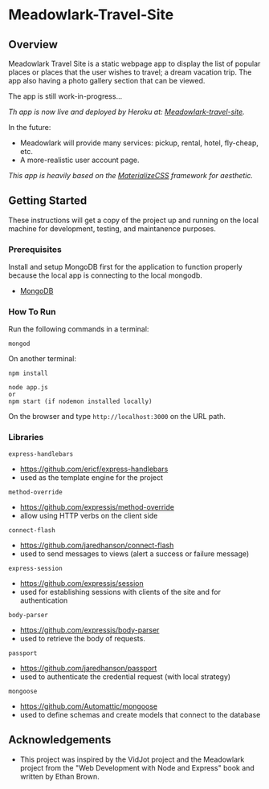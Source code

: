 # Meadowlark-Travel-Site
## Overview
Meadowlark Travel Site is a static webpage app to display the list of popular places or places that the user wishes to travel; a dream vacation trip. The app also having a photo gallery section that can be viewed.

The app is still work-in-progress...

*Th app is now live and deployed by Heroku at: [Meadowlark-travel-site](https://enigmatic-basin-25606.herokuapp.com/).*

In the future:
* Meadowlark will provide many services: pickup, rental, hotel, fly-cheap, etc.
* A more-realistic user account page.

*This app is heavily based on the [MaterializeCSS](https://materializecss.com/) framework for aesthetic.*

## Getting Started
These instructions will get a copy of the project up and running on the local machine for development, testing, and maintanence purposes.

### Prerequisites
Install and setup MongoDB first for the application to function properly because the local app is connecting to the local mongodb.
  * [MongoDB](https://docs.mongodb.com/manual/tutorial/install-mongodb-on-os-x/?_ga=2.235436548.4094096.1533414753-345378373.1529090851)

### How To Run
Run the following commands in a terminal:
```
mongod
```
On another terminal:
```
npm install
```
```
node app.js
or
npm start (if nodemon installed locally)
```
On the browser and type ```http://localhost:3000``` on the URL path.
### Libraries
```
express-handlebars
```
* https://github.com/ericf/express-handlebars
* used as the template engine for the project
```
method-override
```
* https://github.com/expressjs/method-override
* allow using HTTP verbs on the client side
```
connect-flash
```
* https://github.com/jaredhanson/connect-flash
* used to send messages to views (alert a success or failure message)
```
express-session
```
* https://github.com/expressjs/session
* used for establishing sessions with clients of the site and for authentication
```
body-parser
```
* https://github.com/expressjs/body-parser
* used to retrieve the body of requests.
```
passport
```
* https://github.com/jaredhanson/passport
* used to authenticate the credential request (with local strategy)
```
mongoose
```
* https://github.com/Automattic/mongoose
* used to define schemas and create models that connect to the database

## Acknowledgements
* This project was inspired by the VidJot project and the Meadowlark project from the "Web Development with Node and Express" book and written by Ethan Brown.

